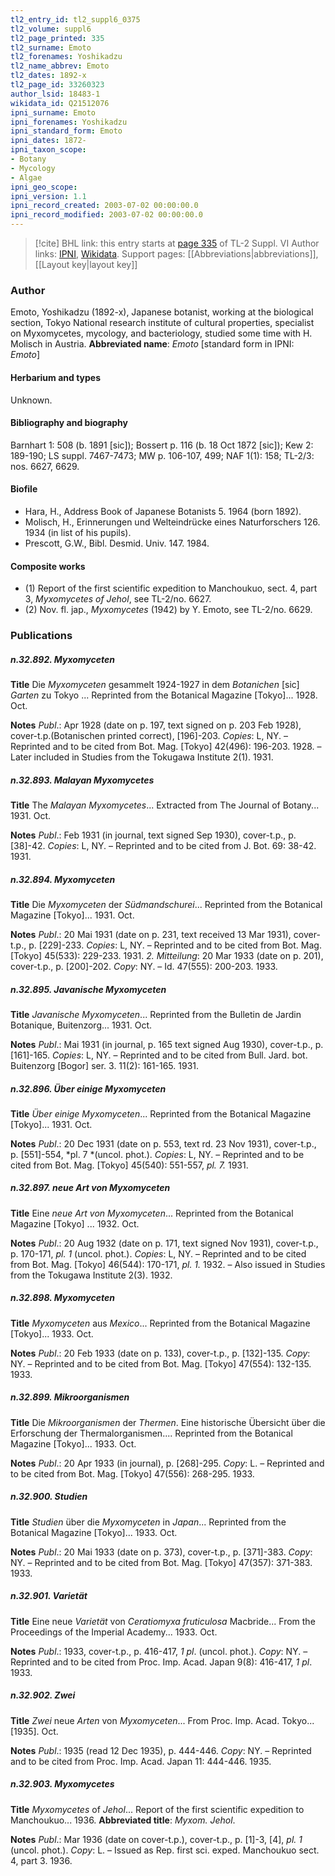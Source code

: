 ```yaml
---
tl2_entry_id: tl2_suppl6_0375
tl2_volume: suppl6
tl2_page_printed: 335
tl2_surname: Emoto
tl2_forenames: Yoshikadzu
tl2_name_abbrev: Emoto
tl2_dates: 1892-x
tl2_page_id: 33260323
author_lsid: 18483-1
wikidata_id: Q21512076
ipni_surname: Emoto
ipni_forenames: Yoshikadzu
ipni_standard_form: Emoto
ipni_dates: 1872-
ipni_taxon_scope: 
- Botany
- Mycology
- Algae
ipni_geo_scope: 
ipni_version: 1.1
ipni_record_created: 2003-07-02 00:00:00.0
ipni_record_modified: 2003-07-02 00:00:00.0
---
```


> [!cite] BHL link: this entry starts at [page 335](https://www.biodiversitylibrary.org/page/33260323) of TL-2 Suppl. VI
> Author links: [IPNI](https://www.ipni.org/a/18483-1), [Wikidata](https://www.wikidata.org/wiki/Q21512076). Support pages: [[Abbreviations|abbreviations]], [[Layout key|layout key]]

### Author

Emoto, Yoshikadzu (1892-x), Japanese botanist, working at the biological section, Tokyo National research institute of cultural properties, specialist on Myxomycetes, mycology, and bacteriology, studied some time with H. Molisch in Austria. 
**Abbreviated name**: *Emoto* \[standard form in IPNI: *Emoto*\]

#### Herbarium and types

Unknown.

#### Bibliography and biography

Barnhart 1: 508 (b. 1891 \[sic\]); Bossert p. 116 (b. 18 Oct 1872 \[sic\]); Kew 2: 189-190; LS suppl. 7467-7473; MW p. 106-107, 499; NAF 1(1): 158; TL-2/3: nos. 6627, 6629.

#### Biofile

- Hara, H., Address Book of Japanese Botanists 5. 1964 (born 1892).
- Molisch, H., Erinnerungen und Welteindrücke eines Naturforschers 126. 1934 (in list of his pupils).
- Prescott, G.W., Bibl. Desmid. Univ. 147. 1984.

#### Composite works

- (1) Report of the first scientific expedition to Manchoukuo, sect. 4, part 3, *Myxomycetes of Jehol*, see TL-2/no. 6627.
- (2) Nov. fl. jap., *Myxomycetes* (1942) by Y. Emoto, see TL-2/no. 6629.

### Publications

##### n.32.892. Myxomyceten

**Title**
Die *Myxomyceten* gesammelt 1924-1927 in dem *Botanichen* \[sic\] *Garten* zu Tokyo ... Reprinted from the Botanical Magazine \[Tokyo\]... 1928. Oct.

**Notes**
*Publ*.: Apr 1928 (date on p. 197, text signed on p. 203 Feb 1928), cover-t.p.(Botanischen printed correct), \[196\]-203. *Copies*: L, NY. – Reprinted and to be cited from Bot. Mag. \[Tokyo\] 42(496): 196-203. 1928. – Later included in Studies from the Tokugawa Institute 2(1). 1931.

##### n.32.893. Malayan Myxomycetes

**Title**
The *Malayan Myxomycetes*... Extracted from The Journal of Botany... 1931. Oct.

**Notes**
*Publ*.: Feb 1931 (in journal, text signed Sep 1930), cover-t.p., p. \[38\]-42. *Copies*: L, NY. – Reprinted and to be cited from J. Bot. 69: 38-42. 1931.

##### n.32.894. Myxomyceten

**Title**
Die *Myxomyceten* der *Südmandschurei*... Reprinted from the Botanical Magazine \[Tokyo\]... 1931. Oct.

**Notes**
*Publ*.: 20 Mai 1931 (date on p. 231, text received 13 Mar 1931), cover-t.p., p. \[229\]-233.
*Copies*: L, NY. – Reprinted and to be cited from Bot. Mag. \[Tokyo\] 45(533): 229-233. 1931.
*2. Mitteilung*: 20 Mar 1933 (date on p. 201), cover-t.p., p. \[200\]-202. *Copy*: NY. – Id. 47(555): 200-203. 1933.

##### n.32.895. Javanische Myxomyceten

**Title**
*Javanische Myxomyceten*... Reprinted from the Bulletin de Jardin Botanique, Buitenzorg... 1931. Oct.

**Notes**
*Publ*.: Mai 1931 (in journal, p. 165 text signed Aug 1930), cover-t.p., p. \[161\]-165. *Copies*: L, NY. – Reprinted and to be cited from Bull. Jard. bot. Buitenzorg \[Bogor\] ser. 3. 11(2): 161-165. 1931.

##### n.32.896. Über einige Myxomyceten

**Title**
*Über einige Myxomyceten*... Reprinted from the Botanical Magazine \[Tokyo\]... 1931. Oct.

**Notes**
*Publ*.: 20 Dec 1931 (date on p. 553, text rd. 23 Nov 1931), cover-t.p., p. \[551\]-554, *pl. 7 *(uncol. phot.). *Copies*: L, NY. – Reprinted and to be cited from Bot. Mag. \[Tokyo\] 45(540): 551-557, *pl. 7.* 1931.

##### n.32.897. neue Art von Myxomyceten

**Title**
Eine *neue Art von Myxomyceten*... Reprinted from the Botanical Magazine \[Tokyo\] ... 1932. Oct.

**Notes**
*Publ*.: 20 Aug 1932 (date on p. 171, text signed Nov 1931), cover-t.p., p. 170-171, *pl. 1* (uncol. phot.). *Copies*: L, NY. – Reprinted and to be cited from Bot. Mag. \[Tokyo\] 46(544): 170-171, *pl. 1.* 1932. – Also issued in Studies from the Tokugawa Institute 2(3). 1932.

##### n.32.898. Myxomyceten

**Title**
*Myxomyceten* aus *Mexico*... Reprinted from the Botanical Magazine \[Tokyo\]... 1933. Oct.

**Notes**
*Publ*.: 20 Feb 1933 (date on p. 133), cover-t.p., p. \[132\]-135. *Copy*: NY. – Reprinted and to be cited from Bot. Mag. \[Tokyo\] 47(554): 132-135. 1933.

##### n.32.899. Mikroorganismen

**Title**
Die *Mikroorganismen* der *Thermen*. Eine historische Übersicht über die Erforschung der Thermalorganismen.... Reprinted from the Botanical Magazine \[Tokyo\]... 1933. Oct.

**Notes**
*Publ*.: 20 Apr 1933 (in journal), p. \[268\]-295. *Copy*: L. – Reprinted and to be cited from Bot. Mag. \[Tokyo\] 47(556): 268-295. 1933.

##### n.32.900. Studien

**Title**
*Studien* über die *Myxomyceten* in *Japan*... Reprinted from the Botanical Magazine \[Tokyo\]... 1933. Oct.

**Notes**
*Publ*.: 20 Mai 1933 (date on p. 373), cover-t.p., p. \[371\]-383. *Copy*: NY. – Reprinted and to be cited from Bot. Mag. \[Tokyo\] 47(357): 371-383. 1933.

##### n.32.901. Varietät

**Title**
Eine neue *Varietät* von *Ceratiomyxa fruticulosa* Macbride... From the Proceedings of the Imperial Academy... 1933. Oct.

**Notes**
*Publ*.: 1933, cover-t.p., p. 416-417, *1 pl*. (uncol. phot.). *Copy*: NY. – Reprinted and to be cited from Proc. Imp. Acad. Japan 9(8): 416-417, *1 pl*. 1933.

##### n.32.902. Zwei

**Title**
*Zwei* neue *Arten* von *Myxomyceten*... From Proc. Imp. Acad. Tokyo... \[1935\]. Oct.

**Notes**
*Publ*.: 1935 (read 12 Dec 1935), p. 444-446. *Copy*: NY. – Reprinted and to be cited from Proc. Imp. Acad. Japan 11: 444-446. 1935.

##### n.32.903. Myxomycetes

**Title**
*Myxomycetes* of *Jehol*... Report of the first scientific expedition to Manchoukuo... 1936.
**Abbreviated title**: *Myxom. Jehol*.

**Notes**
*Publ*.: Mar 1936 (date on cover-t.p.), cover-t.p., p. \[1\]-3, \[4\], *pl. 1* (uncol. phot.). *Copy*: L. – Issued as Rep. first sci. exped. Manchoukuo sect. 4, part 3. 1936.


